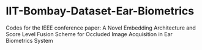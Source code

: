 # IIT-Bombay-Dataset-Ear-Biometrics
Codes for the IEEE conference paper: A Novel Embedding Architecture and Score Level Fusion Scheme for Occluded Image Acquisition in Ear Biometrics System
